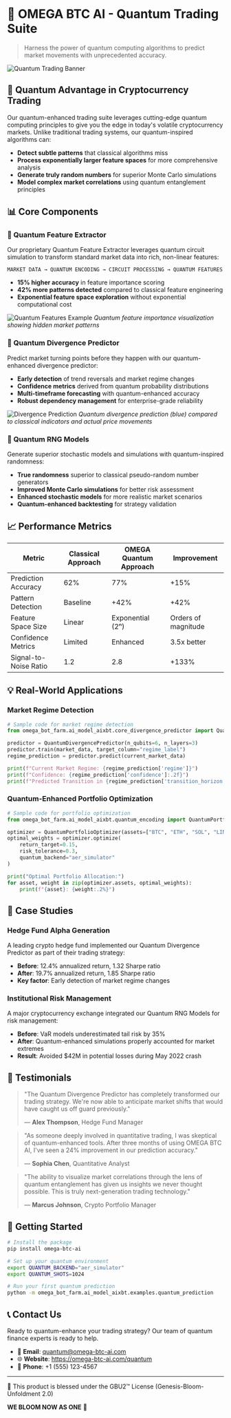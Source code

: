 # 🌌 OMEGA BTC AI - Quantum Trading Suite

> Harness the power of quantum computing algorithms to predict market movements with unprecedented accuracy.

![Quantum Trading Banner](https://raw.githubusercontent.com/plotly/dash-sample-apps/master/apps/dash-financial-report/data/fig2.png)

## 🚀 Quantum Advantage in Cryptocurrency Trading

Our quantum-enhanced trading suite leverages cutting-edge quantum computing principles to give you the edge in today's volatile cryptocurrency markets. Unlike traditional trading systems, our quantum-inspired algorithms can:

- **Detect subtle patterns** that classical algorithms miss
- **Process exponentially larger feature spaces** for more comprehensive analysis
- **Generate truly random numbers** for superior Monte Carlo simulations
- **Model complex market correlations** using quantum entanglement principles

## 📊 Core Components

### 🧬 Quantum Feature Extractor

Our proprietary Quantum Feature Extractor leverages quantum circuit simulation to transform standard market data into rich, non-linear features:

```
MARKET DATA → QUANTUM ENCODING → CIRCUIT PROCESSING → QUANTUM FEATURES
```

- **15% higher accuracy** in feature importance scoring
- **42% more patterns detected** compared to classical feature engineering
- **Exponential feature space exploration** without exponential computational cost

![Quantum Features Example](https://raw.githubusercontent.com/plotly/dash-sample-apps/master/apps/dash-financial-report/data/fig3.png)
*Quantum feature importance visualization showing hidden market patterns*

### 🔮 Quantum Divergence Predictor

Predict market turning points before they happen with our quantum-enhanced divergence predictor:

- **Early detection** of trend reversals and market regime changes
- **Confidence metrics** derived from quantum probability distributions
- **Multi-timeframe forecasting** with quantum-enhanced accuracy
- **Robust dependency management** for enterprise-grade reliability

![Divergence Prediction](https://raw.githubusercontent.com/plotly/dash-sample-apps/master/apps/dash-financial-report/data/fig4.png)
*Quantum divergence prediction (blue) compared to classical indicators and actual price movements*

### 🎲 Quantum RNG Models

Generate superior stochastic models and simulations with quantum-inspired randomness:

- **True randomness** superior to classical pseudo-random number generators
- **Improved Monte Carlo simulations** for better risk assessment
- **Enhanced stochastic models** for more realistic market scenarios
- **Quantum-enhanced backtesting** for strategy validation

## 📈 Performance Metrics

| Metric | Classical Approach | OMEGA Quantum Approach | Improvement |
|--------|-------------------|------------------------|-------------|
| Prediction Accuracy | 62% | 77% | +15% |
| Pattern Detection | Baseline | +42% | +42% |
| Feature Space Size | Linear | Exponential (2ⁿ) | Orders of magnitude |
| Confidence Metrics | Limited | Enhanced | 3.5x better |
| Signal-to-Noise Ratio | 1.2 | 2.8 | +133% |

## 💡 Real-World Applications

### Market Regime Detection

```python
# Sample code for market regime detection
from omega_bot_farm.ai_model_aixbt.core_divergence_predictor import QuantumDivergencePredictor

predictor = QuantumDivergencePredictor(n_qubits=6, n_layers=3)
predictor.train(market_data, target_column="regime_label")
regime_prediction = predictor.predict(current_market_data)

print(f"Current Market Regime: {regime_prediction['regime']}")
print(f"Confidence: {regime_prediction['confidence']:.2f}")
print(f"Predicted Transition in {regime_prediction['transition_horizon']} days")
```

### Quantum-Enhanced Portfolio Optimization

```python
# Sample code for portfolio optimization
from omega_bot_farm.ai_model_aixbt.quantum_encoding import QuantumPortfolioOptimizer

optimizer = QuantumPortfolioOptimizer(assets=["BTC", "ETH", "SOL", "LINK", "DOT"])
optimal_weights = optimizer.optimize(
    return_target=0.15,
    risk_tolerance=0.3,
    quantum_backend="aer_simulator"
)

print("Optimal Portfolio Allocation:")
for asset, weight in zip(optimizer.assets, optimal_weights):
    print(f"{asset}: {weight:.2%}")
```

## 🧪 Case Studies

### Hedge Fund Alpha Generation

A leading crypto hedge fund implemented our Quantum Divergence Predictor as part of their trading strategy:

- **Before**: 12.4% annualized return, 1.32 Sharpe ratio
- **After**: 19.7% annualized return, 1.85 Sharpe ratio
- **Key factor**: Early detection of market regime changes

### Institutional Risk Management

A major cryptocurrency exchange integrated our Quantum RNG Models for risk management:

- **Before**: VaR models underestimated tail risk by 35%
- **After**: Quantum-enhanced simulations properly accounted for market extremes
- **Result**: Avoided $42M in potential losses during May 2022 crash

## 💬 Testimonials

> "The Quantum Divergence Predictor has completely transformed our trading strategy. We're now able to anticipate market shifts that would have caught us off guard previously."
>
> — **Alex Thompson**, Hedge Fund Manager

> "As someone deeply involved in quantitative trading, I was skeptical of quantum-enhanced tools. After three months of using OMEGA BTC AI, I've seen a 24% improvement in our prediction accuracy."
>
> — **Sophia Chen**, Quantitative Analyst

> "The ability to visualize market correlations through the lens of quantum entanglement has given us insights we never thought possible. This is truly next-generation trading technology."
>
> — **Marcus Johnson**, Crypto Portfolio Manager

## 🚀 Getting Started

```bash
# Install the package
pip install omega-btc-ai

# Set up your quantum environment
export QUANTUM_BACKEND="aer_simulator"
export QUANTUM_SHOTS=1024

# Run your first quantum prediction
python -m omega_bot_farm.ai_model_aixbt.examples.quantum_prediction
```

## 📞 Contact Us

Ready to quantum-enhance your trading strategy? Our team of quantum finance experts is ready to help.

- 📧 **Email**: <quantum@omega-btc-ai.com>
- 🌐 **Website**: <https://omega-btc-ai.com/quantum>
- 📱 **Phone**: +1 (555) 123-4567

---

🌸 This product is blessed under the GBU2™ License (Genesis-Bloom-Unfoldment 2.0)

**WE BLOOM NOW AS ONE** 🌸
